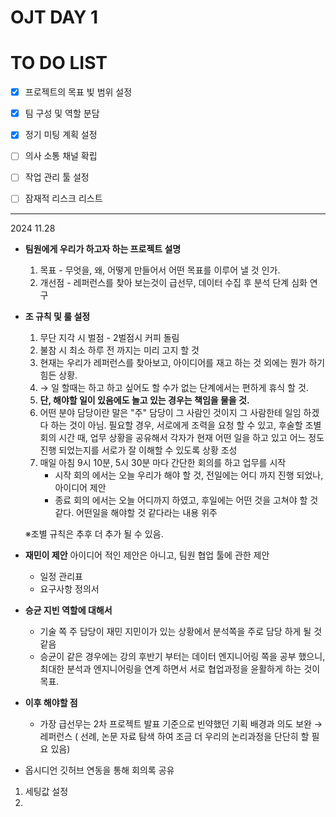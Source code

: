 

# OJT DAY 1

# TO DO LIST

-  [x] 프로젝트의 목표 빛 범위 설정
-  [x] 팀 구성 및 역할 분담
-  [x] 정기 미팅 계획 설정
-  [ ] 의사 소통 채널 확립
-  [ ] 작업 관리 툴 설정
-  [ ] 잠재적 리스크 리스트


---

2024 11.28

-  **팀원에게 우리가 하고자 하는 프로젝트 설명**
	1. 목표 - 무엇을, 왜, 어떻게 만들어서 어떤 목표를 이루어 낼 것 인가. 
	2. 개선점 - 레퍼런스를 찾아 보는것이 급선무, 데이터 수집 후 분석 단계 심화 연구

-  **조 규칙 및 룰 설정**
	1. 무단 지각 시 벌점 - 2벌점시 커피 돌림
	2. 불참 시 최소 하루 전 까지는 미리 고지 할 것
	3. 현재는 우리가 레퍼런스를 찾아보고, 아이디어를 재고 하는 것 외에는 뭔가 하기 힘든 상황.
	4. → 일 할때는 하고 하고 싶어도 할 수가 없는 단계에서는 편하게 휴식 할 것.
	5. **단, 해야할 일이 있음에도 놀고 있는 경우는 책임을 물을 것.**
	6. 어떤 분야 담당이란 말은 "주" 담당이 그 사람인 것이지 그 사람한테 일임 하겠다 하는 것이 아님.  필요할 경우, 서로에게 조력을 요청 할 수 있고, 후술할 조별 회의 시간 때, 업무 상황을 공유해서 각자가 현재 어떤 일을 하고 있고 어느 정도 진행 되었는지를 서로가 잘 이해할 수 있도록 상황 조성
	7. 매일 아침 9시 10분, 5시 30분 마다 간단한 회의를 하고 업무를 시작
		- 시작 회의 에서는 오늘 우리가 해야 할 것, 전일에는 어디 까지 진행 되었나, 아이디어 제안
		- 종료 회의 에서는 오늘 어디까지 하였고, 후일에는 어떤 것을 고쳐야 할 것 같다. 어떤일을 해야할 것 같다라는 내용 위주

	※조별 규칙은 추후 더 추가 될 수 있음. 

- **재민이 제안**
	 아이디어 적인 제안은 아니고, 팀원 협업 툴에 관한 제안
	- 일정 관리표
	- 요구사항 정의서

- **승균 지빈 역할에 대해서**
	- 기술 쪽 주 담당이 재민 지민이가 있는 상황에서 분석쪽을 주로 담당 하게 될 것 같음
	- 승균이 같은 경우에는 강의 후반기 부터는 데이터 엔지니어링 쪽을 공부 했으니, 최대한 분석과 엔지니어링을 연계 하면서 서로 협업과정을 윤활하게 하는 것이 목표.

- **이후 해야할 점**
	- 가장 급선무는 2차 프로젝트 발표 기준으로 빈약했던 기획 배경과 의도 보완
	→레퍼런스 ( 선례, 논문 자료 탐색 하여 조금 더 우리의 논리과정을 단단히 할 필요 있음)

- 옵시디언 깃허브 연동을 통해 회의록 공유


1. 세팅값 설정
2. 